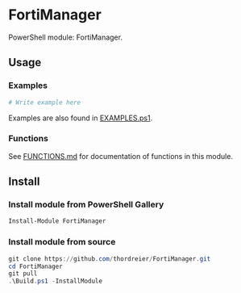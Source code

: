 # FortiManager

PowerShell module: FortiManager.

## Usage

### Examples

```powershell
# Write example here

```

Examples are also found in [EXAMPLES.ps1](EXAMPLES.ps1).

### Functions

See [FUNCTIONS.md](FUNCTIONS.md) for documentation of functions in this module.

## Install

### Install module from PowerShell Gallery

```powershell
Install-Module FortiManager
```

### Install module from source

```powershell
git clone https://github.com/thordreier/FortiManager.git
cd FortiManager
git pull
.\Build.ps1 -InstallModule
```

